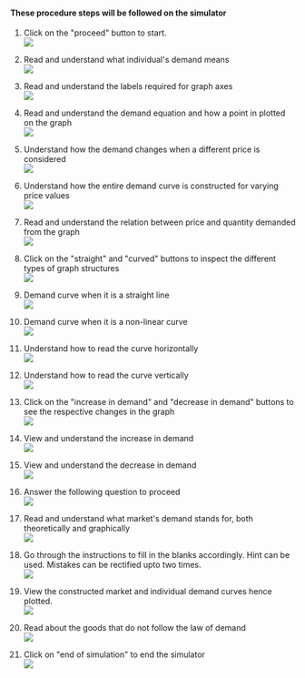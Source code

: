 #### These procedure steps will be followed on the simulator

1. Click on the "proceed" button to start.<br>
   <img src="images/1.png"><br>

2. Read and understand what individual's demand means<br>
   <img src="images/2.png"><br>

3. Read and understand the labels required for graph axes <br>
   <img src="images/3.png"><br>

4. Read and understand the demand equation and how a point in plotted on the graph<br>
   <img src="images/4.png"><br>

5. Understand how the demand changes when a different price is considered<br>
   <img src="images/5.png"><br>

6. Understand how the entire demand curve is constructed for varying price values<br>
   <img src="images/6.png"><br>

7. Read and understand the relation between price and quantity demanded from the graph<br>
   <img src="images/7.png"><br>

8. Click on the "straight" and "curved" buttons to inspect the different types of graph structures<br>
   <img src="images/8.png"><br>

9. Demand curve when it is a straight line<br>
   <img src="images/9.png"><br>

10. Demand curve when it is a non-linear curve <br>
    <img src="images/10.png"><br>

11. Understand how to read the curve horizontally <br>
    <img src="images/11.png"><br>

12. Understand how to read the curve vertically <br>
    <img src="images/12.png"><br>

13. Click on the "increase in demand" and "decrease in demand" buttons to see the respective changes in the graph <br>
    <img src="images/13.png"><br>

14. View and understand the increase in demand <br>
    <img src="images/14.png"><br>

15. View and understand the decrease in demand <br>
    <img src="images/15.png"><br>

16. Answer the following question to proceed <br>
    <img src="images/16.png"><br>

17. Read and understand what market's demand stands for, both theoretically and graphically <br>
    <img src="images/17.png"><br>

18. Go through the instructions to fill in the blanks accordingly. Hint can be used. Mistakes can be rectified upto two times. <br>
    <img src="images/18.png"><br>

19. View the constructed market and individual demand curves hence plotted. <br>
    <img src="images/19.png"><br>

20. Read about the goods that do not follow the law of demand <br>
    <img src="images/20.png"><br>

21. Click on "end of simulation" to end the simulator<br>
    <img src="images/21.png"><br>
